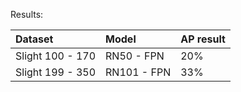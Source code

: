 Results:

 | Dataset  | Model  | AP result | 
 | :--- | :--- | :--- |
 | Slight 100 - 170 | RN50 - FPN | 20% |
 | Slight 199 - 350 | RN101 - FPN | 33% |

